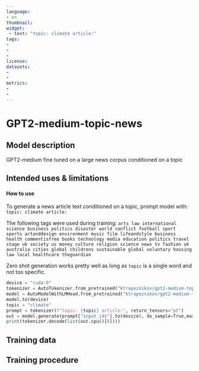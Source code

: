```yaml
---
language: 
- en
thumbnail:
widget:
 - text: "topic: climate article:"
tags:
- 
-
- 
license: 
datasets:
- 
-
metrics:
- 
-
---
```


# GPT2-medium-topic-news

## Model description

GPT2-medium fine tuned on a large news corpus conditioned on a topic

## Intended uses & limitations

#### How to use

To generate a news article text conditioned on a topic, prompt model with: 
`topic: climate article:`

The following tags were used during training:
`arts law international science business politics disaster world conflict football sport sports artanddesign environment music film lifeandstyle business health commentisfree books technology media education politics travel stage uk society us money culture religion science news tv fashion uk australia cities global childrens sustainable global voluntary housing law local healthcare theguardian`

Zero shot generation works pretty well as long as `topic` is a single word and not too specific.

```python
device = "cuda:0"
tokenizer = AutoTokenizer.from_pretrained("ktrapeznikov/gpt2-medium-topic-news")
model = AutoModelWithLMHead.from_pretrained("ktrapeznikov/gpt2-medium-topic-news")
model.to(device)
topic = "climate"
prompt = tokenizer(f"topic: {topic} article:", return_tensors="pt")
out = model.generate(prompt["input_ids"].to(device), do_sample=True,max_length=500, early_stopping=True, top_p=.9)
print(tokenizer.decode(list(out.cpu()[0])))
```

## Training data


## Training procedure


